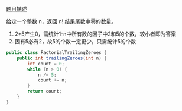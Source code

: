 [题目描述](https://leetcode-cn.com/problems/factorial-trailing-zeroes/)

给定一个整数 n，返回 n! 结果尾数中零的数量。

1. 2*5产生0，需统计1-n中所有数的因子中2和5的个数，较小者即为答案
2. 因有5必有2，故5的个数一定更少，只需统计5的个数

```java
public class FactorialTrailingZeroes {
    public int trailingZeroes(int n) {
        int count = 0;
        while (n > 0) {
            n /= 5;
            count += n;
        }
        return count;
    }
}
```
